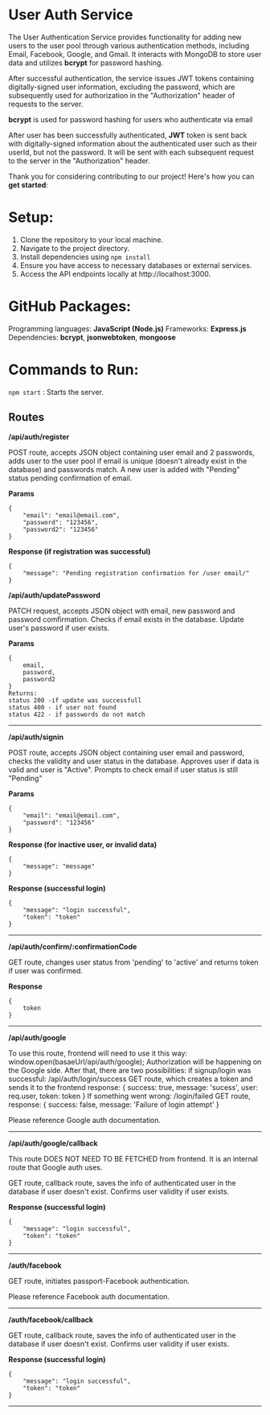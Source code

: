 # User Auth Service

The User Authentication Service provides functionality for adding new users to the user pool through various authentication methods, including Email, Facebook, Google, and Gmail. It interacts with MongoDB to store user data and utilizes **bcrypt** for password hashing.

After successful authentication, the service issues JWT tokens containing digitally-signed user information, excluding the password, which are subsequently used for authorization in the "Authorization" header of requests to the server.

**bcrypt** is used for password hashing for users who authenticate via email

After user has been successfully authenticated, **JWT** token is sent back with digitally-signed information about the authenticated user such as their userId, but not the password. It will be sent with each subsequent request to the server in the "Authorization" header.

Thank you for considering contributing to our project! Here's how you can **get started**:

# Setup:

1. Clone the repository to your local machine. 
2. Navigate to the project directory.
3. Install dependencies using ```npm install```
5. Ensure you have access to necessary databases or external services.
6. Access the API endpoints locally at http://localhost:3000.

# GitHub Packages:

Programming languages: **JavaScript (Node.js)**
Frameworks: **Express.js**
Dependencies: **bcrypt**, **jsonwebtoken**, **mongoose**

# Commands to Run:

```npm start``` : Starts the server.


## Routes

**/api/auth/register** 

POST route, accepts JSON object containing user email and 2 passwords, adds user to the user pool if email is unique (doesn't already exist in the database) and passwords match. A new user is added with "Pending" status pending confirmation of email.

**Params**

```
{
    "email": "email@email.com",
    "password": "123456",
    "password2": "123456"
}
```

**Response (if registration was successful)**
```
{
    "message": "Pending registration confirmation for /user email/"
}
```

**/api/auth/updatePassword**

PATCH request, accepts JSON object with email, new password and password comfirmation. Checks if email exists in the database. Update user's password if user exists.

**Params**
```
{
    email,
    password,
    password2
}
Returns: 
status 200 -if update was successfull
status 400 - if user not found
status 422 - if passwords do not match
```
______________________________

**/api/auth/signin**

POST route, accepts JSON object containing user email and password, checks the validity and user status in the database. Approves user if data is valid and user is "Active". Prompts to check email if user status is still "Pending"

**Params**
```
{
    "email": "email@email.com",
    "password": "123456"
}
```

**Response (for inactive user, or invalid data)**
```
{
    "message": "message"
}
```

**Response (successful login)**
```
{ 
    "message": "login successful", 
    "token": "token"
}
```
______________________________

**/api/auth/confirm/:confirmationCode**

GET route, changes user status from 'pending' to 'active' and returns token if user was confirmed.

**Response**
```
{ 
    token
}
```
______________________________


**/api/auth/google**

To use this route, frontend will need to use it this way: window.open(basaeUrl/api/auth/google);
Authorization will be happening on the Google side.
After that, there are two possibilities:
if signup/login was successful:
/api/auth/login/success
GET route, which creates a token and sends it to the frontend
response: {
                success: true, 
                message: 'sucess',
                user: req.user,
                token: token
            }
If something went wrong:
/login/failed
GET route, response: 
{
    success: false, 
    message: 'Failure of login attempt'
}

Please reference Google auth documentation.
______________________________

**/api/auth/google/callback**

This route DOES NOT NEED TO BE FETCHED from frontend. It is an internal route that Google auth uses.

GET route, callback route, saves the info of authenticated user in the database if user doesn't exist. Confirms user validity if user exists.

**Response (successful login)**
```
{ 
    "message": "login successful", 
    "token": "token"
}
```
______________________________


**/auth/facebook**

GET route, initiates passport-Facebook authentication.

Please reference Facebook auth documentation.
______________________________


**/auth/facebook/callback**

GET route, callback route, saves the info of authenticated user in the database if user doesn't exist. Confirms user validity if user exists.

**Response (successful login)**
```
{ 
    "message": "login successful", 
    "token": "token"
}
```
______________________________

